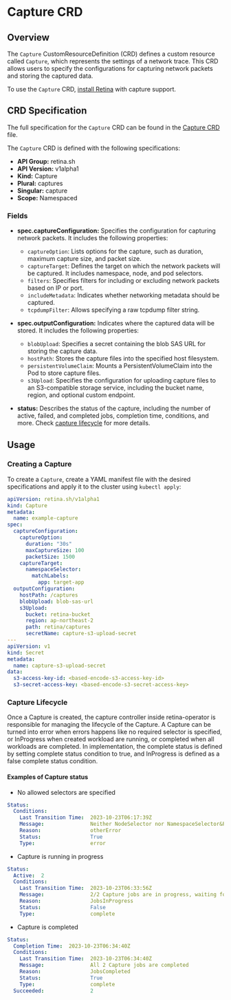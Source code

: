 # Capture CRD

## Overview

The `Capture` CustomResourceDefinition (CRD) defines a custom resource called `Capture`, which represents the settings of a network trace.
This CRD allows users to specify the configurations for capturing network packets and storing the captured data.

To use the `Capture` CRD, [install Retina](../installation/setup.md) with capture support.

## CRD Specification

The full specification for the `Capture` CRD can be found in the [Capture CRD](https://github.com/microsoft/retina/blob/main/deploy/manifests/controller/helm/retina/crds/retina.sh_captures.yaml) file.

The `Capture` CRD is defined with the following specifications:

- **API Group:** retina.sh
- **API Version:** v1alpha1
- **Kind:** Capture
- **Plural:** captures
- **Singular:** capture
- **Scope:** Namespaced

### Fields

- **spec.captureConfiguration:** Specifies the configuration for capturing network packets. It includes the following properties:
  - `captureOption`: Lists options for the capture, such as duration, maximum capture size, and packet size.
  - `captureTarget`: Defines the target on which the network packets will be captured. It includes namespace, node, and pod selectors.
  - `filters`: Specifies filters for including or excluding network packets based on IP or port.
  - `includeMetadata`: Indicates whether networking metadata should be captured.
  - `tcpdumpFilter`: Allows specifying a raw tcpdump filter string.

- **spec.outputConfiguration:** Indicates where the captured data will be stored. It includes the following properties:
  - `blobUpload`: Specifies a secret containing the blob SAS URL for storing the capture data.
  - `hostPath`: Stores the capture files into the specified host filesystem.
  - `persistentVolumeClaim`: Mounts a PersistentVolumeClaim into the Pod to store capture files.
  - `s3Upload`: Specifies the configuration for uploading capture files to an S3-compatible storage service, including the bucket name, region, and optional custom endpoint.

- **status:** Describes the status of the capture, including the number of active, failed, and completed jobs, completion time, conditions, and more. Check [capture lifecycle](#capture-lifecycle) for more details.

## Usage

### Creating a Capture

To create a `Capture`, create a YAML manifest file with the desired specifications and apply it to the cluster using `kubectl apply`:

```yaml
apiVersion: retina.sh/v1alpha1
kind: Capture
metadata:
  name: example-capture
spec:
  captureConfiguration:
    captureOption:
      duration: "30s"
      maxCaptureSize: 100
      packetSize: 1500
    captureTarget:
      namespaceSelector:
        matchLabels:
          app: target-app
  outputConfiguration:
    hostPath: /captures
    blobUpload: blob-sas-url
    s3Upload:
      bucket: retina-bucket
      region: ap-northeast-2
      path: retina/captures
      secretName: capture-s3-upload-secret
---
apiVersion: v1
kind: Secret
metadata:
  name: capture-s3-upload-secret
data:
  s3-access-key-id: <based-encode-s3-access-key-id>
  s3-secret-access-key: <based-encode-s3-secret-access-key>
```

### Capture Lifecycle

Once a Capture is created, the capture controller inside retina-operator is responsible for managing the lifecycle of the Capture.
A Capture can be turned into error when errors happens like no required selector is specified, or InProgress when created workload are running, or completed when all workloads are completed.
In implementation, the complete status is defined by setting complete status condition to true, and InProgress is defined as a false complete status condition.

#### Examples of Capture status

- No allowed selectors are specified

```yaml
Status:
  Conditions:
    Last Transition Time:  2023-10-23T06:17:39Z
    Message:               Neither NodeSelector nor NamespaceSelector&PodSelector is set.
    Reason:                otherError
    Status:                True
    Type:                  error
```

- Capture is running in progress

```yaml
Status:
  Active:  2
  Conditions:
    Last Transition Time:  2023-10-23T06:33:56Z
    Message:               2/2 Capture jobs are in progress, waiting for completion
    Reason:                JobsInProgress
    Status:                False
    Type:                  complete
```

- Capture is completed

```yaml
Status:
  Completion Time:  2023-10-23T06:34:40Z
  Conditions:
    Last Transition Time:  2023-10-23T06:34:40Z
    Message:               All 2 Capture jobs are completed
    Reason:                JobsCompleted
    Status:                True
    Type:                  complete
  Succeeded:               2
```
